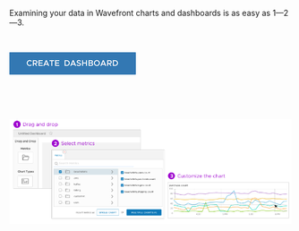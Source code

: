 <div class="container-fluid">
<div class="col-sm-12 col-md-6">

<p>Examining your data in Wavefront charts and dashboards is as easy as 1&mdash;2&mdash;3.</p>
<p>&nbsp;</p>
<a href="../dashboards/untitled-dashboard/create"><img src="images/create_dashboard_button.png"></img> </a>
<p>&nbsp;</p>
<p>&nbsp;</p>
<img src="images/dashboards_charts.png"></img>
&nbsp;
</div>
</div>
